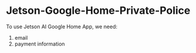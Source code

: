 # Jetson-Google-Home-Private-Police

To use Jetson AI Google Home App, we need:
1. email
2. payment information
